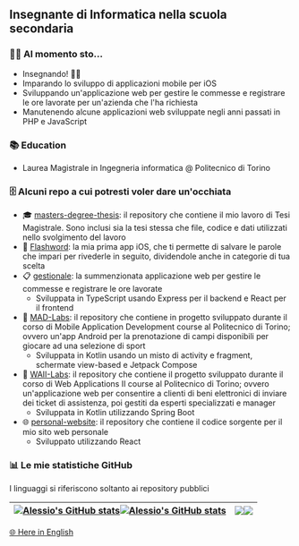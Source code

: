 ## Insegnante di Informatica nella scuola secondaria

### 👨‍💻 Al momento sto...

- Insegnando! 👨‍🏫
- Imparando lo sviluppo di applicazioni mobile per iOS
- Sviluppando un'applicazione web per gestire le commesse e registrare le ore lavorate per un'azienda che l'ha richiesta
- Manutenendo alcune applicazioni web sviluppate negli anni passati in PHP e JavaScript

### 📚 Education
- Laurea Magistrale in Ingegneria informatica @ Politecnico di Torino

### 🗄️ Alcuni repo a cui potresti voler dare un'occhiata

- 🎓 [masters-degree-thesis](https://github.com/alessiomason/masters-degree-thesis): il repository che contiene il mio lavoro di Tesi Magistrale. Sono inclusi sia la tesi stessa che file, codice e dati utilizzati nello svolgimento del lavoro
- 📱 [Flashword](https://github.com/alessiomason/flashword): la mia prima app iOS, che ti permette di salvare le parole che impari per rivederle in seguito, dividendole anche in categorie di tua scelta
- 📋 [gestionale](https://github.com/alessiomason/gestionale): la summenzionata applicazione web per gestire le commesse e registrare le ore lavorate
	- Sviluppata in TypeScript usando Express per il backend e React per il frontend
- 🎾 [MAD-Labs](https://github.com/alessiomason/MAD-Labs): il repository che contiene in progetto sviluppato durante il corso di Mobile Application Development course al Politecnico di Torino; ovvero un'app Android per la prenotazione di campi disponibili per giocare ad una selezione di sport
	- Sviluppata in Kotlin usando un misto di activity e fragment, schermate view-based e Jetpack Compose
- 📑 [WAII-Labs](https://github.com/alessiomason/WAII-Labs): il repository che contiene il progetto sviluppato durante il corso di Web Applications II course al Politecnico di Torino; ovvero un'applicazione web per consentire a clienti di beni elettronici di inviare dei ticket di assistenza, poi gestiti da esperti specializzati e manager
	- Sviluppata in Kotlin utilizzando Spring Boot
- 🌐 [personal-website](https://github.com/alessiomason/personal-website): il repository che contiene il codice sorgente per il mio sito web personale
	- Sviluppato utilizzando React

### 📊 Le mie statistiche GitHub
I linguaggi si riferiscono soltanto ai repository pubblici

| <a href="https://github.com/anuraghazra/github-readme-stats#gh-light-mode-only"><img align="center" src="https://github-readme-stats.vercel.app/api?username=alessiomason&count_private=true&show_icons=true&rank_icon=github&locale=it&theme=transparent&hide_border=true#gh-light-mode-only" alt="Alessio's GitHub stats" /></a><a href="https://github.com/anuraghazra/github-readme-stats#gh-dark-mode-only"><img align="center" src="https://github-readme-stats.vercel.app/api?username=alessiomason&count_private=true&show_icons=true&rank_icon=github&locale=it&theme=shades-of-purple&hide_border=true#gh-dark-mode-only" alt="Alessio's GitHub stats" /></a> | <a href="https://github.com/anuraghazra/github-readme-stats#gh-light-mode-only"><img align="center" src="https://github-readme-stats.vercel.app/api/top-langs/?username=alessiomason&langs_count=10&layout=compact&locale=it&theme=transparent&hide_border=true#gh-light-mode-only" /></a><a href="https://github.com/anuraghazra/github-readme-stats#gh-dark-mode-only"><img align="center" src="https://github-readme-stats.vercel.app/api/top-langs/?username=alessiomason&langs_count=10&layout=compact&locale=it&theme=shades-of-purple&hide_border=true#gh-dark-mode-only" /></a> |
| ------------- | ------------- |

[🌐 Here in English](README.md)


<!--
**alessiomason/alessiomason** is a ✨ _special_ ✨ repository because its `README.md` (this file) appears on your GitHub profile.

Here are some ideas to get you started:

- 🔭 I’m currently working on ...
- 🌱 I’m currently learning ...
- 👯 I’m looking to collaborate on ...
- 🤔 I’m looking for help with ...
- 💬 Ask me about ...
- 📫 How to reach me: ...
- 😄 Pronouns: ...
- ⚡ Fun fact: ...
-->